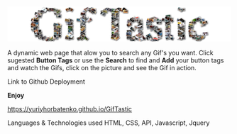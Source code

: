 ![](img/header.png)

A dynamic web page that alow you to search any Gif's you want. Click sugested **Button Tags** or use the **Search** to find and **Add** your button tags and watch the Gifs, click on the picture and see the Gif in action.

Link to Github Deployment

**Enjoy**

https://yuriyhorbatenko.github.io/GifTastic

Languages & Technologies used
HTML, CSS, API, Javascript, Jquery
